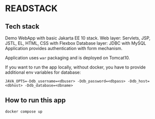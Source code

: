 # READSTACK

## Tech stack

Demo WebApp with basic Jakarta EE 10 stack.
Web layer: Servlets, JSP, JSTL, EL, HTML, CSS with Flexbox
Database layer: JDBC with MySQL
Application provides authentication with form mechanism.

Application uses `war` packaging and is deployed on Tomcat10.

If you want to run the app locally, without docker, you have to provide additional env variables for database:
```
JAVA_OPTS=-Ddb_username=<dbuser> -Ddb_password=<dbpass> -Ddb_host=<dbhost> -Ddb_database=<dbname>
```

## How to run this app

```shell
docker compose up
```